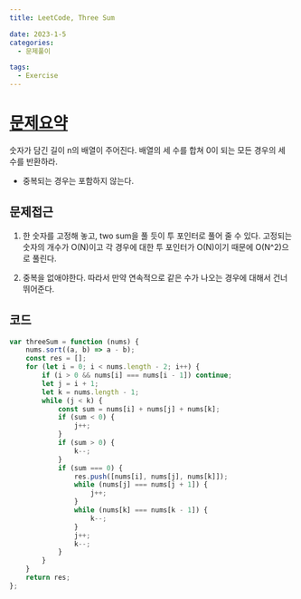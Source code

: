 ```yaml
---
title: LeetCode, Three Sum

date: 2023-1-5
categories:
  - 문제풀이

tags:
  - Exercise
---
```


# [문제요약](https://leetcode.com/problems/3sum/description/)

숫자가 담긴 길이 n의 배열이 주어진다. 배열의 세 수를 합쳐 0이 되는 모든 경우의 세 수를 반환하라.

- 중복되는 경우는 포함하지 않는다.

## 문제접근

1. 한 숫자를 고정해 놓고, two sum을 풀 듯이 투 포인터로 풀어 줄 수 있다. 고정되는 숫자의 개수가 O(N)이고 각 경우에 대한 투 포인터가 O(N)이기 때문에 O(N^2)으로 풀린다.

2. 중복을 없애야한다. 따라서 만약 연속적으로 같은 수가 나오는 경우에 대해서 건너뛰어준다.

## 코드

```javascript
var threeSum = function (nums) {
	nums.sort((a, b) => a - b);
	const res = [];
	for (let i = 0; i < nums.length - 2; i++) {
		if (i > 0 && nums[i] === nums[i - 1]) continue;
		let j = i + 1;
		let k = nums.length - 1;
		while (j < k) {
			const sum = nums[i] + nums[j] + nums[k];
			if (sum < 0) {
				j++;
			}
			if (sum > 0) {
				k--;
			}
			if (sum === 0) {
				res.push([nums[i], nums[j], nums[k]]);
				while (nums[j] === nums[j + 1]) {
					j++;
				}
				while (nums[k] === nums[k - 1]) {
					k--;
				}
				j++;
				k--;
			}
		}
	}
	return res;
};
```
